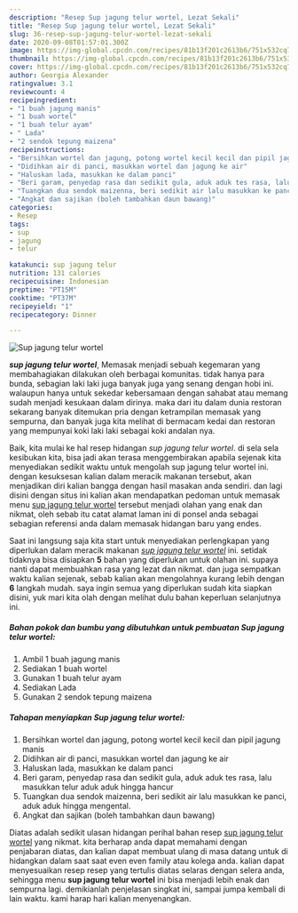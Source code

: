 ```yaml
---
description: "Resep Sup jagung telur wortel, Lezat Sekali"
title: "Resep Sup jagung telur wortel, Lezat Sekali"
slug: 36-resep-sup-jagung-telur-wortel-lezat-sekali
date: 2020-09-08T01:57:01.300Z
image: https://img-global.cpcdn.com/recipes/81b13f201c2613b6/751x532cq70/sup-jagung-telur-wortel-foto-resep-utama.jpg
thumbnail: https://img-global.cpcdn.com/recipes/81b13f201c2613b6/751x532cq70/sup-jagung-telur-wortel-foto-resep-utama.jpg
cover: https://img-global.cpcdn.com/recipes/81b13f201c2613b6/751x532cq70/sup-jagung-telur-wortel-foto-resep-utama.jpg
author: Georgia Alexander
ratingvalue: 3.1
reviewcount: 4
recipeingredient:
- "1 buah jagung manis"
- "1 buah wortel"
- "1 buah telur ayam"
- " Lada"
- "2 sendok tepung maizena"
recipeinstructions:
- "Bersihkan wortel dan jagung, potong wortel kecil kecil dan pipil jagung manis"
- "Didihkan air di panci, masukkan wortel dan jagung ke air"
- "Haluskan lada, masukkan ke dalam panci"
- "Beri garam, penyedap rasa dan sedikit gula, aduk aduk tes rasa, lalu masukkan telur aduk aduk hingga hancur"
- "Tuangkan dua sendok maizenna, beri sedikit air lalu masukkan ke panci, aduk aduk hingga mengental."
- "Angkat dan sajikan (boleh tambahkan daun bawang)"
categories:
- Resep
tags:
- sup
- jagung
- telur

katakunci: sup jagung telur 
nutrition: 131 calories
recipecuisine: Indonesian
preptime: "PT15M"
cooktime: "PT37M"
recipeyield: "1"
recipecategory: Dinner

---
```



![Sup jagung telur wortel](https://img-global.cpcdn.com/recipes/81b13f201c2613b6/751x532cq70/sup-jagung-telur-wortel-foto-resep-utama.jpg)

<b><i>sup jagung telur wortel</i></b>, Memasak menjadi sebuah kegemaran yang membahagiakan dilakukan oleh berbagai komunitas. tidak hanya para bunda, sebagian laki laki juga banyak juga yang senang dengan hobi ini. walaupun hanya untuk sekedar kebersamaan dengan sahabat atau memang sudah menjadi kesukaan dalam dirinya. maka dari itu dalam dunia restoran sekarang banyak ditemukan pria dengan ketrampilan memasak yang sempurna, dan banyak juga kita melihat di bermacam kedai dan restoran yang mempunyai koki laki laki sebagai koki andalan nya.



Baik, kita mulai ke hal resep hidangan <i>sup jagung telur wortel</i>. di sela sela kesibukan kita, bisa jadi akan terasa menggembirakan apabila sejenak kita menyediakan sedikit waktu untuk mengolah sup jagung telur wortel ini. dengan kesuksesan kalian dalam meracik makanan tersebut, akan menjadikan diri kalian bangga dengan hasil masakan anda sendiri. dan lagi disini dengan situs ini kalian akan mendapatkan pedoman untuk memasak menu <u>sup jagung telur wortel</u> tersebut menjadi olahan yang enak dan nikmat, oleh sebab itu catat alamat laman ini di ponsel anda sebagai sebagian referensi anda dalam memasak hidangan baru yang endes.


Saat ini langsung saja kita start untuk menyediakan perlengkapan yang diperlukan dalam meracik makanan <u><i>sup jagung telur wortel</i></u> ini. setidak tidaknya bisa disiapkan <b>5</b> bahan yang diperlukan untuk olahan ini. supaya nanti dapat membuahkan rasa yang lezat dan nikmat. dan juga sempatkan waktu kalian sejenak, sebab kalian akan mengolahnya kurang lebih dengan <b>6</b> langkah mudah. saya ingin semua yang diperlukan sudah kita siapkan disini, yuk mari kita olah dengan melihat dulu bahan keperluan selanjutnya ini.

<!--inarticleads1-->

##### Bahan pokok dan bumbu yang dibutuhkan untuk pembuatan Sup jagung telur wortel:

1. Ambil 1 buah jagung manis
1. Sediakan 1 buah wortel
1. Gunakan 1 buah telur ayam
1. Sediakan  Lada
1. Gunakan 2 sendok tepung maizena




<!--inarticleads2-->

##### Tahapan menyiapkan Sup jagung telur wortel:

1. Bersihkan wortel dan jagung, potong wortel kecil kecil dan pipil jagung manis
1. Didihkan air di panci, masukkan wortel dan jagung ke air
1. Haluskan lada, masukkan ke dalam panci
1. Beri garam, penyedap rasa dan sedikit gula, aduk aduk tes rasa, lalu masukkan telur aduk aduk hingga hancur
1. Tuangkan dua sendok maizenna, beri sedikit air lalu masukkan ke panci, aduk aduk hingga mengental.
1. Angkat dan sajikan (boleh tambahkan daun bawang)




Diatas adalah sedikit ulasan hidangan perihal bahan resep <u>sup jagung telur wortel</u> yang nikmat. kita berharap anda dapat memahami dengan penjabaran diatas, dan kalian dapat membuat ulang di masa datang untuk di hidangkan dalam saat saat even even family atau kolega anda. kalian dapat menyesuaikan resep resep yang tertulis diatas selaras dengan selera anda, sehingga menu <b>sup jagung telur wortel</b> ini bisa menjadi lebih enak dan sempurna lagi. demikianlah penjelasan singkat ini, sampai jumpa kembali di lain waktu. kami harap hari kalian menyenangkan.
